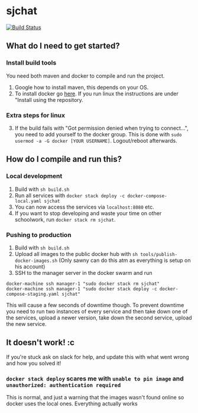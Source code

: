 # sjchat

[![Build Status](https://travis-ci.org/sjchat/sjchat.svg?branch=master)](https://travis-ci.org/sjchat/sjchat)

## What do I need to get started?

### Install build tools
You need both maven and docker to compile and run the project.
1. Google how to install maven, this depends on your OS.
2. To install docker go [here](https://docs.docker.com/). If you run linux the instructions are under "Install using the repository.

### Extra steps for linux
3. If the build fails with "Got permission denied when trying to connect...", you need to add yourself to the docker group. This is done with ``sudo usermod -a -G docker [YOUR USERNAME]``. Logout/reboot afterwards.


## How do I compile and run this?

### Local development

1. Build with `sh build.sh`
2. Run all services with `docker stack deploy -c docker-compose-local.yaml sjchat`
3. You can now access the services via `localhost:8080` etc.
4. If you want to stop developing and waste your time on other schoolwork, run `docker stack rm sjchat`.

### Pushing to production

1. Build with `sh build.sh`
2. Upload all images to the public docker hub with `sh tools/publish-docker-images.sh` (Only sawny can do this atm as everything is setup on his account)
3. SSH to the manager server in the docker swarm and run 
```
docker-machine ssh manager-1 "sudo docker stack rm sjchat"
docker-machine ssh manager-1 "sudo docker stack deploy -c docker-compose-staging.yaml sjchat"
```

This will cause a few seconds of downtime though. To prevent downtime you need to run two instances of every service and then take down one of the services, upload a newer version, take down the second service, upload the new service.

## It doesn't work! :c

If you're stuck ask on slack for help, and update this with what went wrong and how you solved it!

### ``docker stack deploy`` scares me with ``unable to pin image`` and ``unauthorized: authentication required``
This is normal, and just a warning that the images wasn't found online so docker uses the local ones. Everything actually works